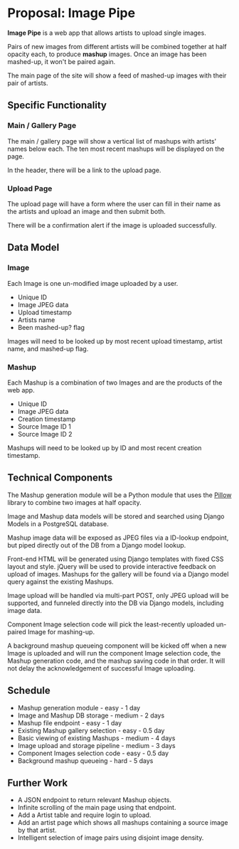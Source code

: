 # Proposal: Image Pipe

**Image Pipe** is a web app that allows artists to upload single images.

Pairs of new images from different artists will be combined together at half opacity each, to produce **mashup** images.
Once an image has been mashed-up, it won't be paired again.

The main page of the site will show a feed of mashed-up images with their pair of artists.

## Specific Functionality

### Main / Gallery Page

The main / gallery page will show a vertical list of mashups with artists' names below each.
The ten most recent mashups will be displayed on the page.

In the header, there will be a link to the upload page.

### Upload Page

The upload page will have a form where the user can fill in their name as the artists and upload an image and then submit both.

There will be a confirmation alert if the image is uploaded successfully.

## Data Model

### Image

Each Image is one un-modified image uploaded by a user.

* Unique ID
* Image JPEG data
* Upload timestamp
* Artists name
* Been mashed-up? flag

Images will need to be looked up by most recent upload timestamp, artist name, and mashed-up flag.

### Mashup

Each Mashup is a combination of two Images and are the products of the web app.

* Unique ID
* Image JPEG data
* Creation timestamp
* Source Image ID 1
* Source Image ID 2

Mashups will need to be looked up by ID and most recent creation timestamp.

## Technical Components

The Mashup generation module will be a Python module that uses the [Pillow](http://pillow.readthedocs.io/en/3.2.x/) library to combine two images at half opacity.

Image and Mashup data models will be stored and searched using Django Models in a PostgreSQL database.

Mashup image data will be exposed as JPEG files via a ID-lookup endpoint, but piped directly out of the DB from a Django model lookup.

Front-end HTML will be generated using Django templates with fixed CSS layout and style.
jQuery will be used to provide interactive feedback on upload of images.
Mashups for the gallery will be found via a Django model query against the existing Mashups.

Image upload will be handled via multi-part POST, only JPEG upload will be supported, and funneled directly into the DB via Django models, including image data.

Component Image selection code will pick the least-recently uploaded un-paired Image for mashing-up.

A background mashup queueing component will be kicked off when a new Image is uploaded and will run the component Image selection code, the Mashup generation code, and the mashup saving code in that order.
It will not delay the acknowledgement of successful Image uploading.

## Schedule

* Mashup generation module - easy - 1 day
* Image and Mashup DB storage - medium - 2 days
* Mashup file endpoint - easy - 1 day
* Existing Mashup gallery selection - easy - 0.5 day
* Basic viewing of existing Mashups - medium - 4 days
* Image upload and storage pipeline - medium - 3 days
* Component Images selection code - easy - 0.5 day
* Background mashup queueing - hard - 5 days

## Further Work

* A JSON endpoint to return relevant Mashup objects.
* Infinite scrolling of the main page using that endpoint.
* Add a Artist table and require login to upload.
* Add an artist page which shows all mashups containing a source image by that artist.
* Intelligent selection of image pairs using disjoint image density.
